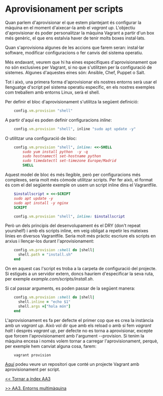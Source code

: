 # Aprovisionament per scripts

Quan parlem d'aprovisionar el que estem plantejant és configurar la màquina en el moment d'aixecar-la amb el *vagrant up*. L'objectiu d'aprovisionar és poder personalitzar la màquina Vagrant a partir d'un box més genèric, el que ens estalvia haver de tenir molts boxes instal·lats.

Quan s'aprovisiona algunes de les accions que farem seran: instal·lar software, modificar configuracions o fer canvis del sistema operatiu.

Més endavant, veurem que hi ha eines específiques d'aprovisionament que no són exclusives per Vagrant, si no que s'utilitzen per la configuració de sistemes. Algunes d'aquestes eines són: Ansible, Chef, Puppet o Salt.

Tot i això, una primera forma d'aprovisionar els nostres entorns serà usar el llenguatge d'script pel sistema operatiu específic, en els nostres exemples com treballem amb entorns Linux, serà el shell.

Per definir el bloc d'aprovisionament s'utilitza la següent definició:

```ruby
    config.vm.provision "shell"
```

A partir d'aquí es poden definir configuracions *inline*:

```ruby
    config.vm.provision "shell", inline "sudo apt update -y"
```

O utilitzar una configuració de bloc:

```ruby
    config.vm.provision "shell", inline: <<-SHELL
        sudo yum install python  -y -q
        sudo hostnamectl set-hostname python
        sudo timedatectl set-timezone Europe/Madrid
        SHELL
```

Aquest model de bloc és més llegible, però per configuracions més complexes, seria molt més còmode utilitzar scripts. Per fer això, el format és com el del següente exemple on usem un script inline dins el Vagrantfile.

```ruby
    $installscript = <<-SCRIPT
    sudo apt update -y
    sudo apt install -y nginx
    SCRIPT

    config.vm.provision "shell", inline: $installscript
```

Però un dels principis del desenvolupament és el DRY (don't repeat yourshelf) i amb els scripts inline, em veig obligat a repetir les mateixes línies en diversos Vagrantfile. Seria molt més pràctic escriure els scripts en arxius i llençar-los durant l'aprovisionament:

```ruby
    config.vm.provision :shell do |shell|
      shell.path = "install.sh"
    end
```

On en aquest cas l'script es troba a la carpeta de configuració del projecte. Si estigués a un servidor extern, doncs hauríem d'especificar la seva ruta, per exemple *example.com/scripts/install.sh*.

Si cal passar arguments, es poden passar de la següent manera:

```ruby
    config.vm.provision :shell do |shell|
      shell.inline = "echo $1"
      shell.args =["hola món"]
    end
````

L'aprovisionament es fa per defecte el primer cop que es crea la instància amb un *vagrant up*. Això vol dir que amb els reload o amb si fem *vagrant halt* i després *vagrant up*, per defecte no es torna a aprovisionar, excepte que forcem l'aprovisionament amb l'argument --provision. Si tenim la màquina encesa i només volem tornar a carregar l'aprovisionament, perquè, per exemple hem canviat alguna cosa, farem:

```bash
    vagrant provision
```

[Aquí](https://github.com/carlesalonso/vagrant-demo-web) podeu veure un repositori que conté un projecte Vagrant amb aprovisionament per script.

[<< Tornar a índex AA3](../README.md)

[>> AA3. Entorns multimàquina](../T3)
